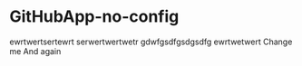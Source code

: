 # GitHubApp-no-config
ewrtwertsertewrt
serwertwertwetr
gdwfgsdfgsdgsdfg
ewrtwetwert
Change me
And again
